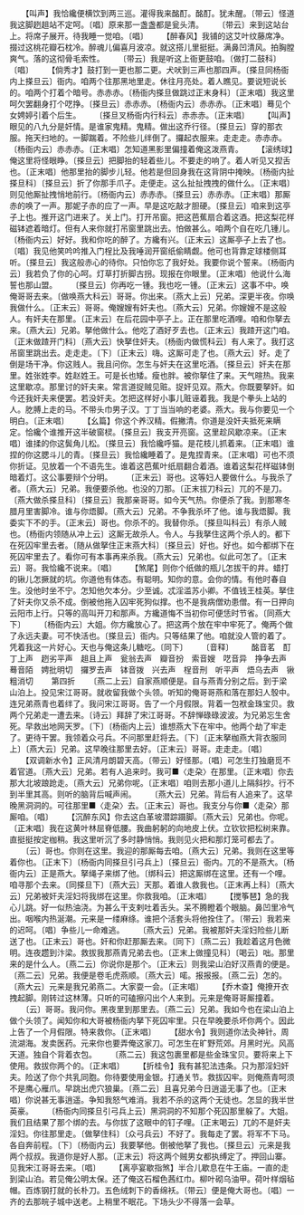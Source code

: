 <!-- { "loadSidebar": true } -->
　　【叫声】我恰纔便横饮到两三巡。灌得我来酩酊。酩酊。犹未醒。〔带云〕怪道我这脚趔趄站不定呵。〔唱〕原来那一盏盏都是瓮头清。
　　〔带云〕来到这站台上。将席子展开。待我睡一觉咱。〔唱〕
　　【醉春风】我铺的这艾叶纹藤席净。掇过这桃花瓣石枕冷。醉魂儿偏喜月波凉。就这搭儿里挺挺。满鼻凹清风。拍胸膛爽气。落的这彻骨毛索性。
　　〔带云〕我是听这上衙更鼓咱。〔做打二鼓科〕〔唱〕
　　【倘秀才】鼓打到一更也那二更。犬吠到三声也那四声。〔搽旦同杨衙内上搽旦云〕衙内。咱两个往那黑地里走。休往月亮处。着人瞧见。要说短说长的。咱两个打着个暗号。赤赤赤。〔杨衙内搽旦做跳过正末身科〕〔正末唱〕我这里呵欠罢翻身打个呓挣。〔搽旦云〕赤赤赤。〔杨衙内云〕赤赤赤。〔正末唱〕蓦见个女娉婷引着个后生。
　　〔搽旦叉杨衙内行科云〕赤赤赤。〔正末唱〕
　　【叫声】眼见的八九分是奸情。是谁家鬼精。鬼精。做出这乔行径。〔搽旦云〕穿的那衣服。拖天扫地的。一脚踹着。不险些儿绊倒了。攞起衣服来。走走走。赤赤赤。〔杨衙内云〕赤赤赤。〔正末唱〕怎知道黑影里偏撞着俺这泼燕青。
　　【滚绣球】俺这里将怪眼睁。〔搽旦云〕把脚抬的轻着些儿。不要走的响了。着人听见又揑舌也。〔正末唱〕他那里抬的脚步儿轻。他若是但回身我在这背阴中掩映。〔杨衙内扯搽旦科〕〔搽旦云〕折了你那手爪子。走便走。这么扯扯拽拽的做什么。〔正末唱〕则见他厮扯拽悄地前行。〔杨衙内云〕赤赤赤。〔搽旦云〕赤赤赤。〔正末唱〕那厮赤的唤了一声。那妮子赤的应了一声。早是这吃敲才胆硬。〔搽旦云〕咱来到这亭子上也。推开这门进来了。关上门。打开吊窗。把这芭蕉扇合着这酒。把这梨花样磁钵遮着暗灯。但有人来你就打吊窗里跳出去。怕做甚么。咱两个自在吃几锺儿。〔杨衙内云〕好好。我和你吃的醉了。方纔有兴。〔正末云〕这厮亭子上去了也。〔唱〕我见他笑吟吟推入门桯比及我唾润开窗纸偷睛觑。他可也背靠定球楼侧耳听。〔搽旦云〕我这般赤心的待你。只怕你忘了我好处。我要你说个誓来。〔杨衙内云〕我若负了你的心呵。灯草打折脚古拐。现报在你眼里。〔正末唱〕他说什么海誓也那山盟。
　　〔搽旦云〕你再吃一锺。我也吃一锺。〔正末云〕这事不中。唤俺哥哥去来。〔做唤燕大科云〕哥哥。你出来。〔燕大上云〕兄弟。深更半夜。你唤我做什么。〔正末云〕哥哥。俺嫂嫂有奸夫也。〔燕大云〕兄弟。你嫂嫂不是这般人。有奸夫在那里。〔正末云〕在后花园中亭子上。正在那里吃酒哩。咱和你拏去来。〔燕大云〕兄弟。拏他做什么。他吃了酒好歹去也。〔正末云〕我蹅开这门咱。〔正末做蹅开门科〕〔燕大云〕快拏住奸夫。〔杨衙内做慌科云〕有人来了。我打这吊窗里跳出去。走走走。〔下〕〔正末云〕嗨。这厮可走了也。〔燕大云〕好。走了倒是场干净。你这贱人。我且问你。怎生与奸夫在这里吃酒。〔搽旦云〕奸夫在那里。姓张姓李。姓赵姓王。可是长也矮。瘦也胖。被你拏住了来。天气暄热。我来这里歇凉。那里讨的奸夫来。常言道捉贼见赃。捉奸见双。燕大。你既要拏奸。如今还我奸夫来便罢。若没奸夫。怎把这样好小事儿赃诬着我。我是个拳头上站的人。肐膊上走的马。不带头巾男子汉。丁丁当当响的老婆。燕大。我与你要见一个明白。〔正末唱〕
　　【幺篇】你这个养汉精。假撇清。你道是没奸夫抵死来瞒定。恰纔个谁推开这半破窗棂。〔搽旦云〕我支开亮窗。这里趁风歇凉来。〔正末唱〕谁揉的你这鬓角儿松。〔搽旦云〕我恰纔呼猫。是花枝儿抓着来。〔正末唱〕谁捏的你这腮斗儿的青。〔搽旦云〕我恰纔睡着了。是鬼捏青来。〔正末唱〕可也不须你折证。见放着一个不语先生。谁着这芭蕉叶纸扇翻合着酒。谁着这梨花样磁钵倒暗着灯。这公事要辩个分明。
　　〔正末云〕哥也。这等妇人要做什么。与我杀了者。〔燕大云〕兄弟。我便要杀他。也没的刀那。〔正末拔刀科云〕兀的不是刀。〔燕大做杀搽旦科〕〔搽旦云〕我那亲哥哥。如今天气热。你便杀了我。到那寒冬腊月里害脚冷。谁与你焐脚。〔燕大云〕兄弟。不争我杀坏了他。谁与我焐脚。我委实下不的手。〔正末云〕哥也。你杀不的。我替你杀。〔搽旦叫科云〕有杀人贼也。〔杨衙内领随从冲上云〕这厮无故杀人。令人。与我拏住这两个杀人的。都下在死囚牢里去者。〔随从做拏住正末燕大科〕〔搽旦云〕好也。好也。如今都绑下在死囚牢里去了。看你可有本事再来杀我。〔燕大云〕兄弟也。似此可怎了。〔正末云〕哥。我恰纔不说来。〔唱〕
　　【煞尾】则你个纸做的瓶儿怎拔干的井。蜡打的锹儿怎撅就的坑。你道他有体态。有聪明。知你的意。会你的情。有他时春自生。没他时坐不宁。怎知他欠本分。少至诚。忒淫滥苏小卿。不值钱王桂英。拏住了奸夫你又杀不成。倒被他拖入囚牢死狗似撑。也不是我病僧劝患僧。有一日押向云阳市上行。只等的高叫开刀和那声。方纔道悔不当初你可便恁时节省。〔同燕大下〕
　　〔杨衙内云〕大姐。你方纔放心了。把这两个放在牢中牢死了。俺两个做了永远夫妻。可不快活也。〔搽旦云〕衙内。只等结果了他。咱就没人管的着了。凭着我这一片好心。天也与俺这条儿糖吃。〔同下〕
　　〔音释〕
　　酩音茗　酊丁上声　趔劣平声　趄且上声　瓮翁去声　瓣音扮　索音嫂　呓音异　挣争去声　蓦音陌　娉批明切　攞罗去声　钵音拨　兴去声　桯音刑　听平声　焐乌去声　锹粗消切
　　第四折
　　〔燕二上云〕自家燕顺便是。自与燕青分别之后。到于梁山泊上。投见宋江哥哥。就收留我做个头领。听知的俺哥哥燕和落在那妇人彀中。连兄弟燕青也着绊了。我问宋江哥哥。告了一个月假限。背着一包袱金珠宝贝。救两个兄弟走一遭去来。〔诗云〕拜辞了宋江哥哥。不辞惮碌碌波波。为兄弟忘生舍死。早救出地网天罗。〔下〕〔杨衙内上云〕谁想燕大下在牢中。他两个劫了牢走了。更待干罢。我领着众弓兵。不问那里赶将去。〔下〕〔正末拏枷燕大背衣服同上〕〔燕大云〕兄弟。这早晚往那里去好。〔正末云〕哥哥。走走走。〔唱〕
　　【双调新水令】正风清月朗碧天高。〔带云〕好怪那。〔唱〕可怎生打独磨觅不着官道。〔燕大云〕兄弟。若有人追来时。我可■〈走朶〉在那里。〔正末唱〕你去那大北坡踉跄走。〔燕大云〕兄弟你呢。〔正末唱〕咱则去那小道儿上隔斜抄。行不到半里其高。则听的脑背后喊声闹。
　　〔燕大云〕兄弟。背后有人追来了。这早晚黑洞洞的。可往那里■〈走朶〉去。〔正末云〕哥也。我支分与你■〈走朶〉那厮咱。〔唱〕
　　【沉醉东风】你去这白革坡潜踪蹑脚。〔燕大云〕兄弟也。你呢。〔正末唱〕我在这黄叶林屈脊低腰。我曲躬躬的向地皮上伏。立钦钦把松树来靠。直挺挺按定枷稍。我这里听沉了多时静悄悄。我则见火把和那灯笼可都去了。
　　〔云〕哥也。你则在这里。我迎的那厮每去咱。〔燕大云〕兄弟。我则在这里等着你也。〔正末下〕〔杨衙内同搽旦引弓兵上〕〔搽旦云〕衙内。兀的不是燕大。〔杨衙内云〕正是燕大。拏绳子来绑了他。〔绑科云〕把这厮绑在这里。还有一个哩。咱寻那个去来。〔同搽旦下〕〔燕大云〕天那。着谁人救我也。〔正末再上科〕〔燕大云〕兄弟被奸夫淫妇将我绑在这里。你救我咱。〔正末唱〕
　　【搅筝琶】急的我心儿跳。好一似热油浇。为甚么干支剌吐着舌头。呆不腾瞪着个眼脑。鼻凹里冷气出。咽喉内热涎潮。元来是一缕麻绦。谁把个活套头将他拴住了。〔带云〕我若来的迟呵。〔唱〕争些儿一命难逃。
　　〔燕大云〕兄弟。我被那奸夫淫妇险些儿断送了也。〔正末云〕哥也。奸和你赶那厮去来。〔同下〕〔燕二云〕我趁着这月色微明。连夜趱到汴梁。救拔我那燕青兄弟去也。〔正末上做撞见科〕〔喝云〕咄。那里来的是什么人。〔燕二云〕你说你是那个。〔正末云〕则我梁山泊好汉燕青的便是。〔燕二云〕兄弟。我便是卷毛虎燕顺。〔燕大云〕喏。报报报。〔燕二云〕怎的。〔燕大云〕元来是我兄弟燕二。大家耍一会。〔正末唱〕
　　【乔木查】俺撩开衣拽起脚。刚转过这林薄。只听的可磕擦闪出个人来到。元来是俺哥哥厮撞着。
　　〔云〕哥哥。我问你。黑夜里到那里去。〔燕二云〕兄弟。我如今也在梁山泊上做个头领了。闻知你和大哥被杨衙内拏下死囚牢里。只在早晚要杀坏你两个。因此上告了一个月假限。特来救你。〔正末唱〕
　　【甜水令】我则道你法灸神针。周流湖海。发卖医药。元来你也要弄俺这家刀。可怎生在旷野荒郊。月黑时光。风高天道。独自个背着衣包。
　　〔燕二云〕我这包裹里都是些金珠宝贝。要将来上下使用。救拔你两个的。〔正末唱〕
　　【折桂令】我有甚犯法违条。只为那淫妇奸夫。险送了你个共乳同胞。你待要使用金银。打通关节。救拔囚牢。则俺燕青呵须不是鹰心雁爪。早跳出虎穴狼巢。〔燕二云〕且喜兄弟今日逍遥无事了也。〔正末唱〕你说甚无事逍遥。争知我怒气难消。我若不杀的这两个无徒也。怎显的我半世英豪。
　　〔杨衙内同搽旦引弓兵上云〕黑洞洞的不知那个死囚那里躲了。大姐。我们且结果了那个绑的去。与你拔了这眼中的钉子哩。〔正末喝云〕兀的不是奸夫淫妇。你往那里走。〔做拏住科〕〔众弓兵云〕不好了。我每走了罢。将军不下马。各自奔前程。〔下〕〔杨衙内云〕我要拏他。倒被他拏了我也。〔搽旦云〕元来是我两个叔叔。我道你是好人那。〔正末云〕将这两个贼男女都执缚定了。押回山寨。见我宋江哥哥去来。〔唱〕
　　【离亭宴歇指煞】半合儿歇息在牛王庙。一直的走到梁山泊。若见俺公明太保。还了俺这石榴色茜红巾。柳叶砌乌油甲。荷叶样烟毡帽。百炼钢打就的长朴刀。五色绒刺下的香绵袄。〔带云〕便是俺大哥也。〔唱〕一齐的去那皖子城中送老。上稍里不眠花。下场头少不得落一会草。
